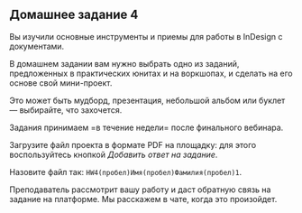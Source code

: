 ## Домашнее задание 4

Вы изучили основные инструменты и приемы для работы в InDesign с документами. 

В домашнем задании вам нужно выбрать одно из заданий, предложенных в практических юнитах и на воркшопах, и сделать на его основе свой мини-проект. 

Это может быть мудборд, презентация, небольшой альбом или буклет — выбирайте, что захочется. 

Задания принимаем =в течение недели= после финального вебинара.

Загрузите файл проекта в формате PDF на площадку: для этого воспользуйтесь кнопкой *Добавить ответ на задание*.

Назовите файл так: `HW4(пробел)Имя(пробел)Фамилия(пробел)1`.

Преподаватель рассмотрит вашу работу и даст обратную связь на задание на платформе. Мы расскажем в чате, когда это произойдет.